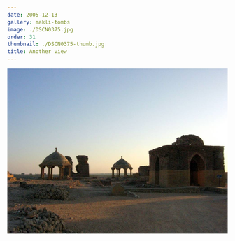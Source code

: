 ```yaml
---
date: 2005-12-13
gallery: makli-tombs
image: ./DSCN0375.jpg
order: 31
thumbnail: ./DSCN0375-thumb.jpg
title: Another view
---
```


![Another view](./DSCN0375.jpg)